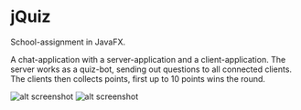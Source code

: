 # jQuiz
School-assignment in JavaFX.

A chat-application with a server-application and a client-application.
The server works as a quiz-bot, sending out questions to all connected clients.
The clients then collects points, first up to 10 points wins the round.

![alt screenshot](https://dl.dropboxusercontent.com/u/6055409/jquiz2.png)
![alt screenshot](https://dl.dropboxusercontent.com/u/6055409/jquiz1.png)
